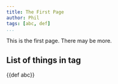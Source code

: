 ```yaml
---
title: The First Page
author: Phil
tags: [abc, def]
...
```


This is the first page. There may be more.

## List of things in tag

{{def abc}}

